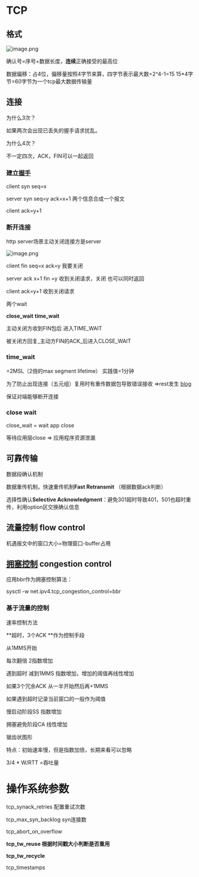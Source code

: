 # TCP

## 格式

![image.png](1616567274768-1120d2c1-8204-45d7-a988-a6507b2342f0.png)

确认号=序号+数据长度，**连续**正确接受的最高位

数据偏移：占4位，偏移量按照4字节来算，四字节表示最大数=2^4-1=15 15*4字节=60字节为一个tcp最大数据传输量

## 连接

为什么3次？

如果两次会出现已丢失的握手请求扰乱。

为什么4次？

不一定四次，ACK，FIN可以一起返回

### 建立[握手](https://zhuanlan.zhihu.com/p/199284611)
client syn seq=x

server syn seq=y ack=x+1 两个信息合成一个报文

client ack=y+1

### 断开连接

http server场景主动关闭连接方是server

![image.png](1616569630212-5126a2bb-6f04-4f4a-9954-d4ae9ef88f32.png)

client fin seq=x ack=y 我要关闭

server ack x+1 fin =y 收到关闭请求，关闭 也可以同时返回

client ack=y+1 收到关闭请求

两个wait

**close_wait** **time_wait**

主动关闭方收到FIN包后 进入TIME_WAIT

被关闭方回复_主动方FIN的ACK_后进入CLOSE_WAIT

### time_wait
=2MSL（2倍的max segment lifetime） 实践值=1分钟

为了防止出现连接（五元组）复用时有重传数据包导致错误接收 =>rest发生 [blog](https://www.cnblogs.com/kevingrace/p/9988354.html)

保证对端能够断开连接

### close wait
close_wait = wait app close

等待应用层close => 应用程序资源泄漏

## 可靠传输
数据段确认机制

数据重传机制，快速重传机制**Fast Retransmit** （根据数据ack判断）

选择性确认**Selective Acknowledgment**：避免301超时导致401，501也超时重传，利用option区交换确认信息

## 流量控制 flow control

机遇报文中的窗口大小=物理窗口-buffer占用

## [拥塞控制](https://zhuanlan.zhihu.com/p/144273871) congestion control
应用bbr作为拥塞控制算法：

sysctl -w net.ipv4.tcp_congestion_control=bbr

### 基于流量的控制
速率控制方法

**超时，3个ACK **作为控制手段

从1MMS开始

每次翻倍 2指数增加

 遇到超时 减到1MMS 指数增加，增加的阈值再线性增加

 如果3个冗余ACK 从一半开始然后再+1MMS

如果遇到超时记录当前窗口的一般作为阈值

慢启动阶段SS 指数增加

拥塞避免阶段CA 线性增加

锯齿状图形

特点：初始速率慢，但是指数加倍，长期来看可以忽略

3/4 * W/RTT =吞吐量

# 操作系统参数

tcp_synack_retries 配置重试次数

tcp_max_syn_backlog syn连接数

tcp_abort_on_overflow

**tcp_tw_reuse 根据时间戳大小判断是否重用**

**tcp_tw_recycle**

tcp_timestamps